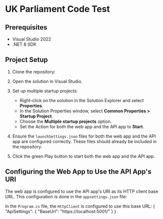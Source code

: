 # UK Parliament Code Test

## Prerequisites
- Visual Studio 2022
- .NET 8 SDK

## Project Setup

1. Clone the repository:
   
2. Open the solution in Visual Studio.

3. Set up multiple startup projects:
   - Right-click on the solution in the Solution Explorer and select **Properties**.
   - In the Solution Properties window, select **Common Properties > Startup Project**.
   - Choose the **Multiple startup projects** option.
   - Set the Action for both the web app and the API app to **Start**.

4. Ensure the `launchSettings.json` files for both the web app and the API app are configured correctly. These files should already be included in the repository.

5. Click the green Play button to start both the web app and the API app.

## Configuring the Web App to Use the API App's URI

The web app is configured to use the API app's URI as its HTTP client base URL. This configuration is done in the `appsettings.json` file:


In the `Program.cs` file, the `HttpClient` is configured to use this base URL:
{ "ApiSettings": { "BaseUrl": "https://localhost:5001/" } }



